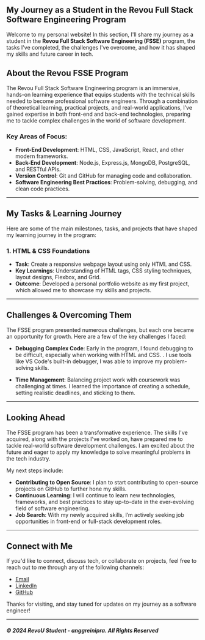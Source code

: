 ## My Journey as a Student in the Revou Full Stack Software Engineering Program

Welcome to my personal website! In this section, I'll share my journey as a student in the **Revou Full Stack Software Engineering (FSSE)** program, the tasks I've completed, the challenges I've overcome, and how it has shaped my skills and future career in tech.

## About the Revou FSSE Program

The Revou Full Stack Software Engineering program is an immersive, hands-on learning experience that equips students with the technical skills needed to become professional software engineers. Through a combination of theoretical learning, practical projects, and real-world applications, I’ve gained expertise in both front-end and back-end technologies, preparing me to tackle complex challenges in the world of software development.

### Key Areas of Focus:
- **Front-End Development**: HTML, CSS, JavaScript, React, and other modern frameworks.
- **Back-End Development**: Node.js, Express.js, MongoDB, PostgreSQL, and RESTful APIs.
- **Version Control**: Git and GitHub for managing code and collaboration.
- **Software Engineering Best Practices**: Problem-solving, debugging, and clean code practices.

---

## My Tasks & Learning Journey

Here are some of the main milestones, tasks, and projects that have shaped my learning journey in the program:

### 1. **HTML & CSS Foundations**
   - **Task**: Create a responsive webpage layout using only HTML and CSS.
   - **Key Learnings**: Understanding of HTML tags, CSS styling techniques, layout designs, Flexbox, and Grid.
   - **Outcome**: Developed a personal portfolio website as my first project, which allowed me to showcase my skills and projects.

<!-- ### 2. **JavaScript Programming**
   - **Task**: Build interactive web elements such as buttons, forms, and dynamic content.
   - **Key Learnings**: Mastery of JavaScript syntax, DOM manipulation, events, and control flow.
   - **Outcome**: Built a simple to-do app that involved CRUD (Create, Read, Update, Delete) operations.

### 3. **ReactJS & Front-End Frameworks**
   - **Task**: Develop a single-page application (SPA) with React.
   - **Key Learnings**: Component-based architecture, JSX, React hooks (useState, useEffect), state management, and routing.
   - **Outcome**: Built a weather app that consumes a public API, displaying weather data dynamically based on user input.

### 4. **Back-End Development with Node.js**
   - **Task**: Develop a RESTful API with Node.js and Express.
   - **Key Learnings**: Setting up a server, routing, handling HTTP requests (GET, POST, PUT, DELETE), and connecting to a database.
   - **Outcome**: Built an API for a task manager app that stores data in a MongoDB database.

### 5. **Databases: SQL & NoSQL**
   - **Task**: Create and interact with databases (MongoDB and PostgreSQL) for storing and retrieving data.
   - **Key Learnings**: Database schema design, CRUD operations, and querying data.
   - **Outcome**: Designed and integrated a PostgreSQL database for an e-commerce app with user authentication and product management.

### 6. **Version Control with Git & GitHub**
   - **Task**: Learn Git for version control and collaboration.
   - **Key Learnings**: Branching, commits, pull requests, and resolving merge conflicts.
   - **Outcome**: Contributed to team projects using GitHub, participated in code reviews, and learned collaborative coding practices.

### 7. **Final Capstone Project**
   - **Task**: Build a full-stack application that integrates all the technologies learned in the program.
   - **Key Learnings**: End-to-end development from front-end to back-end, deployment, and version control.
   - **Outcome**: Developed a job board platform where users can post job listings, search for jobs, and apply directly via the website. -->

---

## Challenges & Overcoming Them

The FSSE program presented numerous challenges, but each one became an opportunity for growth. Here are a few of the key challenges I faced:

- **Debugging Complex Code**: Early in the program, I found debugging to be difficult, especially when working with HTML and CSS. <!-- - **Yet Learn Module of JavaScript and Node.js. Through persistence and learning debugging techniques like using `console.log`  -->. I use tools like VS Code's built-in debugger, I was able to improve my problem-solving skills.
  
 - **Time Management**: Balancing project work with coursework was challenging at times. I learned the importance of creating a schedule, setting realistic deadlines, and sticking to them. <!--Utilizing tools like Trello and Notion helped me stay organized and focused. -->

<!-- - **Working on Team Projects**: Collaboration with peers during team projects helped me develop my communication and teamwork skills. I learned how to handle differing opinions, resolve conflicts, and manage tasks efficiently within a team setting. -->

---

## Looking Ahead

The FSSE program has been a transformative experience. The skills I've acquired, along with the projects I've worked on, have prepared me to tackle real-world software development challenges. I am excited about the future and eager to apply my knowledge to solve meaningful problems in the tech industry.

My next steps include:
- **Contributing to Open Source**: I plan to start contributing to open-source projects on GitHub to further hone my skills.
- **Continuous Learning**: I will continue to learn new technologies, frameworks, and best practices to stay up-to-date in the ever-evolving field of software engineering.
- **Job Search**: With my newly acquired skills, I’m actively seeking job opportunities in front-end or full-stack development roles.

---

## Connect with Me

If you'd like to connect, discuss tech, or collaborate on projects, feel free to reach out to me through any of the following channels:

- [Email](mailto:anggreinipra@gmail.com)
- [LinkedIn](https://www.linkedin.com/in/anggreinipra/)
- [GitHub](https://github.com/anggreinipra)

Thanks for visiting, and stay tuned for updates on my journey as a software engineer!

---
##### &copy; 2024 RevoU Student - anggreinipra. All Rights Reserved

<!-- Summary:
Intro: Gives a brief overview of the Revou FSSE program and its goals.
Tasks and Learning Journey: Breaks down major tasks and projects I've worked on, detailing what I've learned and the outcomes.
Challenges: Discusses the challenges I've faced, showing my growth as a student.
Future: Outlines your future plans and aspirations.
Contact Info: Provides ways for others to connect. -->